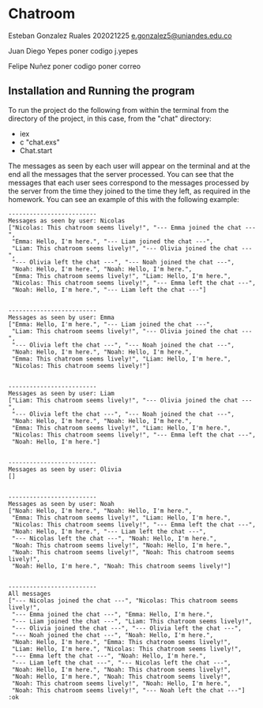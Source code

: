 # Chatroom

Esteban Gonzalez Ruales
202021225
e.gonzalez5@uniandes.edu.co

Juan Diego Yepes
poner codigo
j.yepes

Felipe Nuñez
poner codigo
poner correo

## Installation and Running the program

To run the project do the following from within the terminal from the directory of the project, in this case, from the "chat" directory:

- iex
- c "chat.exs"
- Chat.start

The messages as seen by each user will appear on the terminal and at the end all the messages that the server processed. You can see that the messages that each user sees correspond to the messages processed by the server from the time they joined to the time they left, as required in the homework. You can see an example of this with the following example:

```
-------------------------
Messages as seen by user: Nicolas
["Nicolas: This chatroom seems lively!", "--- Emma joined the chat ---",
 "Emma: Hello, I'm here.", "--- Liam joined the chat ---",
 "Liam: This chatroom seems lively!", "--- Olivia joined the chat ---",
 "--- Olivia left the chat ---", "--- Noah joined the chat ---",
 "Noah: Hello, I'm here.", "Noah: Hello, I'm here.",
 "Emma: This chatroom seems lively!", "Liam: Hello, I'm here.",
 "Nicolas: This chatroom seems lively!", "--- Emma left the chat ---",
 "Noah: Hello, I'm here.", "--- Liam left the chat ---"]


-------------------------
Messages as seen by user: Emma
["Emma: Hello, I'm here.", "--- Liam joined the chat ---",
 "Liam: This chatroom seems lively!", "--- Olivia joined the chat ---",
 "--- Olivia left the chat ---", "--- Noah joined the chat ---",
 "Noah: Hello, I'm here.", "Noah: Hello, I'm here.",
 "Emma: This chatroom seems lively!", "Liam: Hello, I'm here.",
 "Nicolas: This chatroom seems lively!"]


-------------------------
Messages as seen by user: Liam
["Liam: This chatroom seems lively!", "--- Olivia joined the chat ---",
 "--- Olivia left the chat ---", "--- Noah joined the chat ---",
 "Noah: Hello, I'm here.", "Noah: Hello, I'm here.",
 "Emma: This chatroom seems lively!", "Liam: Hello, I'm here.",
 "Nicolas: This chatroom seems lively!", "--- Emma left the chat ---",
 "Noah: Hello, I'm here."]


-------------------------
Messages as seen by user: Olivia
[]


-------------------------
Messages as seen by user: Noah
["Noah: Hello, I'm here.", "Noah: Hello, I'm here.",
 "Emma: This chatroom seems lively!", "Liam: Hello, I'm here.",
 "Nicolas: This chatroom seems lively!", "--- Emma left the chat ---",
 "Noah: Hello, I'm here.", "--- Liam left the chat ---",
 "--- Nicolas left the chat ---", "Noah: Hello, I'm here.",
 "Noah: This chatroom seems lively!", "Noah: Hello, I'm here.",
 "Noah: This chatroom seems lively!", "Noah: This chatroom seems lively!",
 "Noah: Hello, I'm here.", "Noah: This chatroom seems lively!"]


-------------------------
All messages
["--- Nicolas joined the chat ---", "Nicolas: This chatroom seems lively!",
 "--- Emma joined the chat ---", "Emma: Hello, I'm here.",
 "--- Liam joined the chat ---", "Liam: This chatroom seems lively!",
 "--- Olivia joined the chat ---", "--- Olivia left the chat ---",
 "--- Noah joined the chat ---", "Noah: Hello, I'm here.",
 "Noah: Hello, I'm here.", "Emma: This chatroom seems lively!",
 "Liam: Hello, I'm here.", "Nicolas: This chatroom seems lively!",
 "--- Emma left the chat ---", "Noah: Hello, I'm here.",
 "--- Liam left the chat ---", "--- Nicolas left the chat ---",
 "Noah: Hello, I'm here.", "Noah: This chatroom seems lively!",
 "Noah: Hello, I'm here.", "Noah: This chatroom seems lively!",
 "Noah: This chatroom seems lively!", "Noah: Hello, I'm here.",
 "Noah: This chatroom seems lively!", "--- Noah left the chat ---"]
:ok
```

